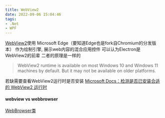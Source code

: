```yaml
---
title: WebView2
date: 2022-09-06 15:04:46
tags:
- .Net
- WPF
---
```

[WebView2](https://learn.microsoft.com/zh-cn/microsoft-edge/webview2/)使用 Microsoft Edge（要知道Edge也是fork自Chromium的分发版本） 作为绘制引擎, 展示web内容的混合应用控件
可以认为Electron是WebView2的前辈 二者的原理是一样的

> WebView2 runtime is available on most Windows 10 and Windows 11 machines by default. But it may not be available on older platforms.

若缺需要查看WebView2运行时是否安装 [Microsoft Docs：检测是否已安装合适的 WebView2 运行时](https://learn.microsoft.com/zh-cn/microsoft-edge/webview2/concepts/distribution#detect-if-a-suitable-webview2-runtime-is-already-installed)

#### webview vs webbrowser
[WebBrowser类](https://learn.microsoft.com/zh-cn/dotnet/api/system.windows.forms.webbrowser?view=windowsdesktop-7.0)
